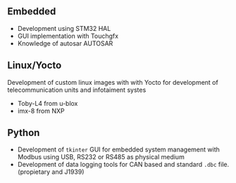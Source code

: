 ## Embedded 
* Development using STM32 HAL
* GUI implementation with Touchgfx
* Knowledge of autosar AUTOSAR 

## Linux/Yocto
Development of custom linux images with with Yocto for development of telecommunication units and infotaiment systes
* Toby-L4 from u-blox
* imx-8 from NXP

## Python
* Development of `tkinter` GUI for embedded system management with Modbus using USB, RS232 or RS485 as physical medium
* Development of data logging tools for CAN based and standard `.dbc` file. (propietary and J1939)
